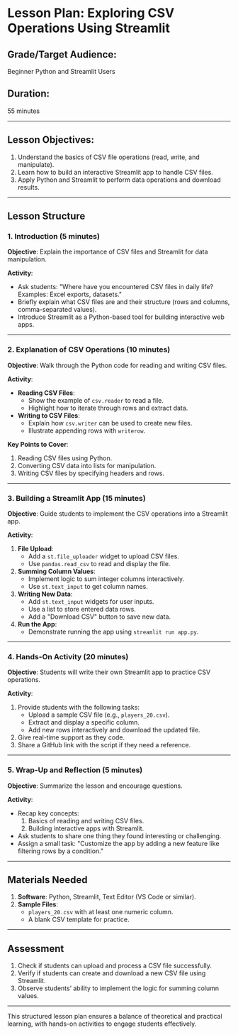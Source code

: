
# Lesson Plan: Exploring CSV Operations Using Streamlit

## Grade/Target Audience: 
Beginner Python and Streamlit Users  

## Duration:
55 minutes  

---

## Lesson Objectives:
1. Understand the basics of CSV file operations (read, write, and manipulate).
2. Learn how to build an interactive Streamlit app to handle CSV files.
3. Apply Python and Streamlit to perform data operations and download results.

---

## Lesson Structure

### 1. Introduction (5 minutes)
**Objective**: Explain the importance of CSV files and Streamlit for data manipulation.

**Activity**:
- Ask students: "Where have you encountered CSV files in daily life? Examples: Excel exports, datasets."
- Briefly explain what CSV files are and their structure (rows and columns, comma-separated values).
- Introduce Streamlit as a Python-based tool for building interactive web apps.

---

### 2. Explanation of CSV Operations (10 minutes)
**Objective**: Walk through the Python code for reading and writing CSV files.

**Activity**:
- **Reading CSV Files**:
  - Show the example of `csv.reader` to read a file.
  - Highlight how to iterate through rows and extract data.
- **Writing to CSV Files**:
  - Explain how `csv.writer` can be used to create new files.
  - Illustrate appending rows with `writerow`.

**Key Points to Cover**:
1. Reading CSV files using Python.
2. Converting CSV data into lists for manipulation.
3. Writing CSV files by specifying headers and rows.

---

### 3. Building a Streamlit App (15 minutes)
**Objective**: Guide students to implement the CSV operations into a Streamlit app.

**Activity**:
1. **File Upload**:
   - Add a `st.file_uploader` widget to upload CSV files.
   - Use `pandas.read_csv` to read and display the file.
2. **Summing Column Values**:
   - Implement logic to sum integer columns interactively.
   - Use `st.text_input` to get column names.
3. **Writing New Data**:
   - Add `st.text_input` widgets for user inputs.
   - Use a list to store entered data rows.
   - Add a "Download CSV" button to save new data.
4. **Run the App**:
   - Demonstrate running the app using `streamlit run app.py`.

---

### 4. Hands-On Activity (20 minutes)
**Objective**: Students will write their own Streamlit app to practice CSV operations.

**Activity**:
1. Provide students with the following tasks:
   - Upload a sample CSV file (e.g., `players_20.csv`).
   - Extract and display a specific column.
   - Add new rows interactively and download the updated file.
2. Give real-time support as they code.
3. Share a GitHub link with the script if they need a reference.

---

### 5. Wrap-Up and Reflection (5 minutes)
**Objective**: Summarize the lesson and encourage questions.

**Activity**:
- Recap key concepts:
  1. Basics of reading and writing CSV files.
  2. Building interactive apps with Streamlit.
- Ask students to share one thing they found interesting or challenging.
- Assign a small task: "Customize the app by adding a new feature like filtering rows by a condition."

---

## Materials Needed
1. **Software**: Python, Streamlit, Text Editor (VS Code or similar).
2. **Sample Files**:
   - `players_20.csv` with at least one numeric column.
   - A blank CSV template for practice.

---

## Assessment
1. Check if students can upload and process a CSV file successfully.
2. Verify if students can create and download a new CSV file using Streamlit.
3. Observe students’ ability to implement the logic for summing column values.

---

This structured lesson plan ensures a balance of theoretical and practical learning, with hands-on activities to engage students effectively.
